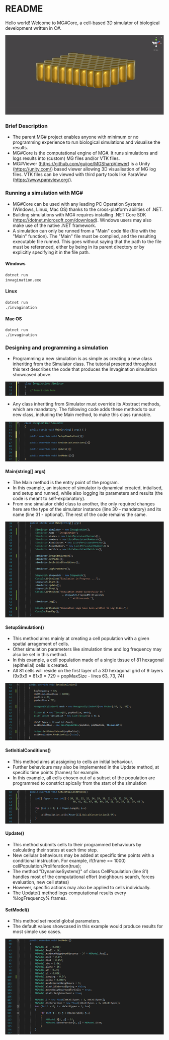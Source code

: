 # README #

Hello world! Welcome to MG#Core, a cell-based 3D simulator of biological development written in C#.

![Alt text](https://github.com/guijoe/MGSharpCore/blob/master/images/Invagination.GIF "Set Model")

### Brief Description ###

* The parent MG# project enables anyone with minimum or no programming experience to run biological simulations and visualise the results. 
* MG#Core is the computational engine of MG#. It runs simulations and logs results into (custom) MG files and/or VTK files.
* MG#Viewer (https://github.com/guijoe/MGSharpViewer) is a Unity (https://unity.com/) based viewer allowing 3D visualisation of MG log files. VTK files can be viewed with third party tools like ParaView (https://www.paraview.org/).

### Running a simulation with MG# ###

* MG#Core can be used with any leading PC Operation Systems (Windows, Linux, Mac OS) thanks to the cross-platform abilities of .NET.
* Building simulations with MG# requires installing .NET Core SDK (https://dotnet.microsoft.com/download). Windows users may also make use of the native .NET framework.
* A simulation can only be runned from a "Main" code file (file with the "Main" function). The "Main" file must be compiled, and the resulting executable file runned. This goes without saying that the path to the file must be referenced, either by being in its parent directory or by explicitly specifying it in the file path.
    
#### Windows
	dotnet run
	invagination.exe
	
#### Linux 
	dotnet run
	./invagination
	
#### Mac OS 
	dotnet run
	./invagination

### Designing and programming a simulation ###

* Programming a new simulation is as simple as creating a new class inheriting from the Simulator class. The tutorial presented throughout this text describes the code that produces the Invagination simulation showcased above.

![Alt text](https://github.com/guijoe/MGSharpCore/blob/master/images/Invagination.PNG "Set Model")
	
* Any class inheriting from Simulator must override its Abstract methods, which are mandatory. The following code adds these methods to our new class, including the Main method, to make this class runnable.

![Alt text](https://github.com/guijoe/MGSharpCore/blob/master/images/Methods.PNG "Methods")

#### Main(string[] args)
* The Main method is the entry point of the program. 
* In this example, an instance of simulator is dynamical created, intialised, and setup and runned, while also logging its parameters and results (the code is meant to self-explanatory). 
* From one simulator child class to another, the only required changes here are the type of the simulator instance (line 30 - mandatory) and its name (line 31 - optional). The rest of the code remains the same.

![Alt text](https://github.com/guijoe/MGSharpCore/blob/master/images/Main.PNG "Main method")

#### SetupSimulation()
* This method aims mainly at creating a cell population with a given spatial arragement of cells. 
* Other simulation parameters like simulation time and log frequency may also be set in this method. 
* In this example, a cell population made of a single tissue of 81 hexagonal (epithelial) cells is created. 
* All 81 cells will reside on the first layer of a 3D hexagonal grid of 9 layers (9x9x9 = 81x9 = 729 = popMaxSize - lines 63, 73, 74) 

![Alt text](https://github.com/guijoe/MGSharpCore/blob/master/images/SetupSimulation.PNG "Setup Simulation")

#### SetInitialConditions()
* This method aims at assigning to cells an initial behaviour. 
* Further behaviours may also be implemented in the Update method, at specific time points (frames) for example.
* In this example, all cells chosen out of a subset of the population are programmed to constrict apically from the start of the simulation

![Alt text](https://github.com/guijoe/MGSharpCore/blob/master/images/SetInitialConditions.PNG "Set initial conditions")

#### Update()
* This method submits cells to their programmed behaviours by calculating their states at each time step.
* New cellular behaviours may be added at specific time points with a conditional instruction. For example,
    if(frame == 1000) cellPopulation.Proliferation(true); 
* The method "DynamiseSystem()" of class CellPopulation (line 81) handles most of the computational effort (neighbours search, forces evaluation, new cell states) 
* However, specific actions may also be applied to cells individually.
* The Update() method logs computational results every %logFrequency% frames.

#### SetModel()
* This method set model global parameters.
* The default values showcased in this example would produce results for most simple use cases.

![Alt text](https://github.com/guijoe/MGSharpCore/blob/master/images/SetModel.PNG "Set Model")
